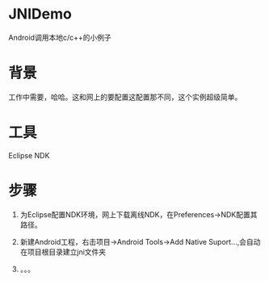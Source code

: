 # JNIDemo
Android调用本地c/c++的小例子

# 背景

工作中需要，哈哈。这和网上的要配置这配置那不同，这个实例超级简单。

# 工具

Eclipse NDK

# 步骤

1. 为Eclipse配置NDK环境，网上下载离线NDK，在Preferences->NDK配置其路径。

2. 新建Android工程，右击项目->Android Tools->Add Native Suport...,会自动在项目根目录建立jni文件夹

3. 。。。